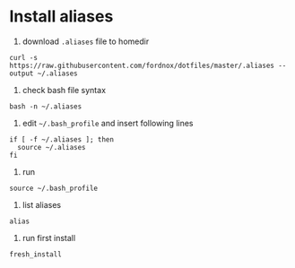 # Install aliases

1. download `.aliases` file to homedir

  `curl -s https://raw.githubusercontent.com/fordnox/dotfiles/master/.aliases --output ~/.aliases`

1. check bash file syntax

  `bash -n ~/.aliases`

1. edit `~/.bash_profile` and insert following lines

  ```
  if [ -f ~/.aliases ]; then
    source ~/.aliases
  fi
  ```

1. run

  `source ~/.bash_profile`

1. list aliases

  `alias`

1. run first install

  `fresh_install`
